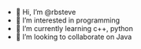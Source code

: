 - 👋 Hi, I’m @rbsteve
- 👀 I’m interested in programming
- 🌱 I’m currently learning c++, python
- 💞️ I’m looking to collaborate on Java


<!---
rbsteve/rbsteve is a ✨ special ✨ repository because its `README.md` (this file) appears on your GitHub profile.
You can click the Preview link to take a look at your changes.
--->
